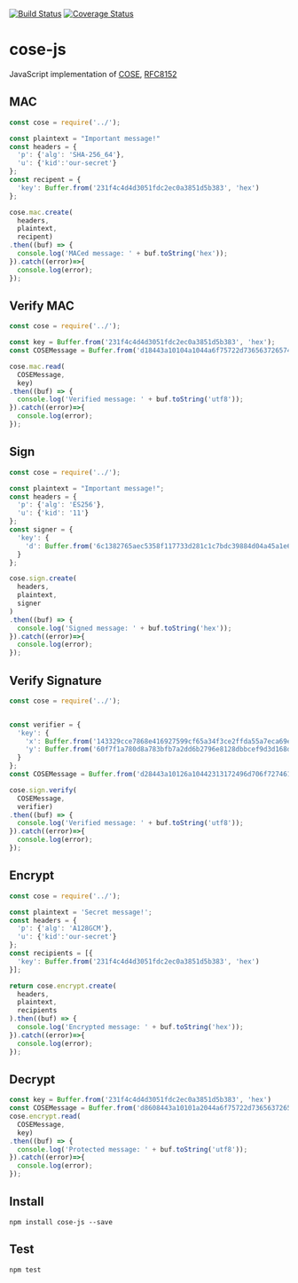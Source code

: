 [![Build Status](https://travis-ci.org/erdtman/cose-js.svg?branch=master)](https://travis-ci.org/erdtman/cose-js)
[![Coverage Status](https://coveralls.io/repos/github/erdtman/cose-js/badge.svg?branch=master)](https://coveralls.io/github/erdtman/cose-js?branch=master)
# cose-js
JavaScript implementation of [COSE](https://tools.ietf.org/html/rfc8152), [RFC8152](https://tools.ietf.org/html/rfc8152)
## MAC
```js
const cose = require('../');

const plaintext = "Important message!"
const headers = {
  'p': {'alg': 'SHA-256_64'},
  'u': {'kid':'our-secret'}
};
const recipent = {
  'key': Buffer.from('231f4c4d4d3051fdc2ec0a3851d5b383', 'hex')
};

cose.mac.create(
  headers,
  plaintext,
  recipent)
.then((buf) => {
  console.log('MACed message: ' + buf.toString('hex'));
}).catch((error)=>{
  console.log(error);
});

```
## Verify MAC
```js
const cose = require('../');

const key = Buffer.from('231f4c4d4d3051fdc2ec0a3851d5b383', 'hex');
const COSEMessage = Buffer.from('d18443a10104a1044a6f75722d73656372657472496d706f7274616e74206d65737361676521488894981d4aa5d614', 'hex');

cose.mac.read(
  COSEMessage,
  key)
.then((buf) => {
  console.log('Verified message: ' + buf.toString('utf8'));
}).catch((error)=>{
  console.log(error);
});
```
## Sign
```js
const cose = require('../');

const plaintext = "Important message!";
const headers = {
  'p': {'alg': 'ES256'},
  'u': {'kid': '11'}
};
const signer = {
  'key': {
    'd': Buffer.from('6c1382765aec5358f117733d281c1c7bdc39884d04a45a1e6c67c858bc206c19', 'hex')
  }
};

cose.sign.create(
  headers,
  plaintext,
  signer
)
.then((buf) => {
  console.log('Signed message: ' + buf.toString('hex'));
}).catch((error)=>{
  console.log(error);
});
```
## Verify Signature
```js
const cose = require('../');


const verifier = {
  'key': {
    'x': Buffer.from('143329cce7868e416927599cf65a34f3ce2ffda55a7eca69ed8919a394d42f0f', 'hex'),
    'y': Buffer.from('60f7f1a780d8a783bfb7a2dd6b2796e8128dbbcef9d3d168db9529971a36e7b9', 'hex')
  }
};
const COSEMessage = Buffer.from('d28443a10126a10442313172496d706f7274616e74206d6573736167652158404c2b6b66dfedc4cfef0f221cf7ac7f95087a4c4245fef0063a0fd4014b670f642d31e26d38345bb4efcdc7ded3083ab4fe71b62a23f766d83785f044b20534f9','hex');

cose.sign.verify(
  COSEMessage,
  verifier)
.then((buf) => {
  console.log('Verified message: ' + buf.toString('utf8'));
}).catch((error)=>{
  console.log(error);
});
```
## Encrypt
```js
const cose = require('../');

const plaintext = 'Secret message!';
const headers = {
  'p': {'alg': 'A128GCM'},
  'u': {'kid':'our-secret'}
};
const recipients = [{
  'key': Buffer.from('231f4c4d4d3051fdc2ec0a3851d5b383', 'hex')
}];

return cose.encrypt.create(
  headers,
  plaintext,
  recipients
).then((buf) => {
  console.log('Encrypted message: ' + buf.toString('hex'));
}).catch((error)=>{
  console.log(error);
});
```
## Decrypt
```js
const key = Buffer.from('231f4c4d4d3051fdc2ec0a3851d5b383', 'hex')
const COSEMessage = Buffer.from('d8608443a10101a2044a6f75722d736563726574054c291a40271067ff57b1623c30581f23b663aaf9dfb91c5a39a175118ad7d72d416385b1b610e28b3b3fd824a397818340a040', 'hex');
cose.encrypt.read(
  COSEMessage,
  key)
.then((buf) => {
  console.log('Protected message: ' + buf.toString('utf8'));
}).catch((error)=>{
  console.log(error);
});
```
## Install
```
npm install cose-js --save
```
## Test
```
npm test
```
